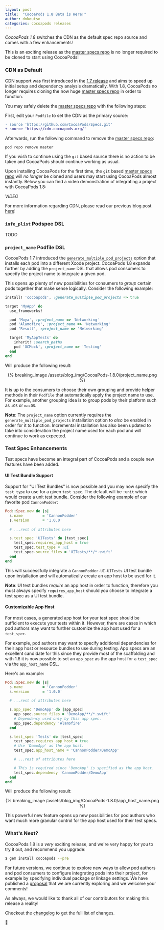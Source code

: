 ```yaml
---
layout: post
title:  "CocoaPods 1.8 Beta is Here!"
author: dnkoutso
categories: cocoapods releases
---
```


_CocoaPods 1.8_ switches the CDN as the default spec repo source and comes with a few enhancements!

<!-- more -->

This is an exciting release as the [master specs repo](https://github.com/CocoaPods/Specs) is no longer required to be cloned to start using CocoaPods!

### CDN as Default

CDN support was first introduced in the [1.7 release](http://blog.cocoapods.org/CocoaPods-1.7.0-beta/) and aims to speed up initial setup and dependency analysis dramatically. With 1.8, CocoaPods no longer requires cloning the now huge [master specs repo](https://github.com/CocoaPods/Specs) in order to function.

You may safely delete the [master specs repo](https://github.com/CocoaPods/Specs) with the following steps:

First, edit your `Podfile` to set the CDN as the primary source:

```diff
- source 'https://github.com/CocoaPods/Specs.git'
+ source 'https://cdn.cocoapods.org/'
```

Afterwards, run the following command to remove the [master specs repo](https://github.com/CocoaPods/Specs):

```
pod repo remove master
```

If you wish to continue using the `git` based source there is no action to be taken and CocoaPods should continue working as usual.

Upon installing CocoaPods for the first time, the `git` based [master specs repo](https://github.com/CocoaPods/Specs) will _no longer_ be cloned and users may start using CocoaPods almost instantly. Below you can find a video demonstration of integrating a project with CocoaPods 1.8:

*VIDEO*

For more information regarding CDN, please read our previous blog post [here](http://blog.cocoapods.org/CocoaPods-1.7.2/)!

### `info_plist` Podspec DSL

TODO

### `project_name` Podfile DSL

CocoaPods 1.7 introduced the [`generate_multiple_pod_projects`](https://guides.cocoapods.org/syntax/podfile.html#install_bang) option that installs each pod into a different Xcode project. CocoaPods 1.8 expands further by adding the `project_name` DSL that allows pod consumers to specify the project name to integrate a given pod.

This opens up plenty of new possibilities for consumers to _group_ certain pods together that make sense logically. Consider the following example:

```ruby
install! 'cocoapods', :generate_multiple_pod_projects => true

target 'MyApp' do
  use_frameworks!

  pod 'Moya', :project_name => 'Networking'
  pod 'Alamofire', :project_name => 'Networking'
  pod 'Result', :project_name => 'Networking'

  target 'MyAppTests' do
    inherit! :search_paths
    pod 'OCMock', :project_name => 'Testing'
  end
end
```

Will produce the following result:

<center>
{% breaking_image /assets/blog_img/CocoaPods-1.8.0/project_name.png %}
</center>

It is up to the consumers to choose their own grouping and provide helper methods in their `Podfile` that automatically apply the project name to use. For example, another grouping idea is to group pods by their platform such as `iOS` or `macOS`.

**Note**: The `project_name` option currently requires the `generate_multiple_pod_projects` installation option to _also_ be enabled in order for it to function. Incremental installation has also been updated to take into consideration the project name used for each pod and will continue to work as expected.

### Test Spec Enhancements

Test specs have become an integral part of CocoaPods and a couple new features have been added.

#### UI Test Bundle Support

Support for "UI Test Bundles" is now possible and you may now specify the `test_type` to use for a given `test_spec`. The default will be `:unit` which would create a unit test bundle. Consider the following example of our favorite pod `CannonPodder`:

```ruby
Pod::Spec.new do |s|
  s.name         = 'CannonPodder'
  s.version      = '1.0.0'
  
  # ...rest of attributes here

  s.test_spec 'UITests' do |test_spec|
    test_spec.requires_app_host = true
    test_spec.test_type = :ui
    test_spec.source_files = 'UITests/**/*.swift'
  end
end
```

This will successfully integrate a `CannonPodder-UI-UITests` UI test bundle upon installation and will automatically create an app host to be used for it.

**Note**: UI test bundles _require_ an app host in order to function, therefore you must always specify `requires_app_host` should you choose to integrate a test spec as a UI test bundle.

#### Customizable App Host

For most cases, a generated app host for your test spec should be sufficient to execute your tests within it. However, there are cases in which pod authors may want to further customize the app host used for a `test_spec`.

For example, pod authors may want to specify additional dependencies for their app host or resource bundles to use during testing. App specs are an excellent candidate for this since they provide most of the scaffolding and with 1.8 it is now possible to set an `app_spec` as the app host for a `test_spec` via the `app_host_name` DSL.

Here's an example:

```ruby
Pod::Spec.new do |s|
  s.name         = 'CannonPodder'
  s.version      = '1.0.0'
  
  # ...rest of attributes here

  s.app_spec 'DemoApp' do |app_spec|
    app_spec.source_files = 'DemoApp/**/*.swift'
    # Dependency used only by this app spec.
    app_spec.dependency 'Alamofire'
  end

  s.test_spec 'Tests' do |test_spec|
    test_spec.requires_app_host = true
    # Use 'DemoApp' as the app host.
    test_spec.app_host_name = 'CannonPodder/DemoApp'

    # ...rest of attributes here

    # This is required since 'DemoApp' is specified as the app host.
    test_spec.dependency 'CannonPodder/DemoApp'
  end
end
```

Will produce the following result:

<center>
{% breaking_image /assets/blog_img/CocoaPods-1.8.0/app_host_name.png %}
</center>

This powerful new feature opens up new possibilities for pod authors who want much more granular control for the app host used for their test specs.

### What's Next?

CocoaPods 1.8 is a _very_ exciting release, and we're very happy for you to try it out, and recommend you upgrade:

```sh
$ gem install cocoapods --pre
```

For future versions, we continue to explore new ways to allow pod authors and pod consumers to configure integrating pods into their project, for example by specifying individual package or linkage settings. We have published a [proposal](https://docs.google.com/document/d/1lr2mHkwhNha5_0Wfa_pYL51MAxoro0LBxx_DUzuSu0Y/edit) that we are currently exploring and we welcome your comments!
 
As always, we would like to thank all of our contributors for making this release a reality!

Checkout the [changelog](https://github.com/CocoaPods/CocoaPods/releases/tag/1.8.0.beta.1) to get the full list of changes.

🚀
